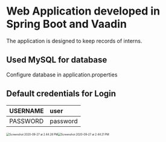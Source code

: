 # Web Application developed in Spring Boot and Vaadin

The application is designed to keep records of interns.

## Used MySQL for database

Configure database in application.properties

## Default credentials for Login

| USERNAME | user     |
| -------- | :------- |
| PASSWORD | password |

<img src="/Users/c.b.shivananda/Desktop/Screenshot 2020-09-27 at 2.44.28 PM.png" alt="Screenshot 2020-09-27 at 2.44.28 PM" style="zoom:50%;" /><img src="/Users/c.b.shivananda/Desktop/Screenshot 2020-09-27 at 2.44.21 PM.png" alt="Screenshot 2020-09-27 at 2.44.21 PM" style="zoom:50%;" />